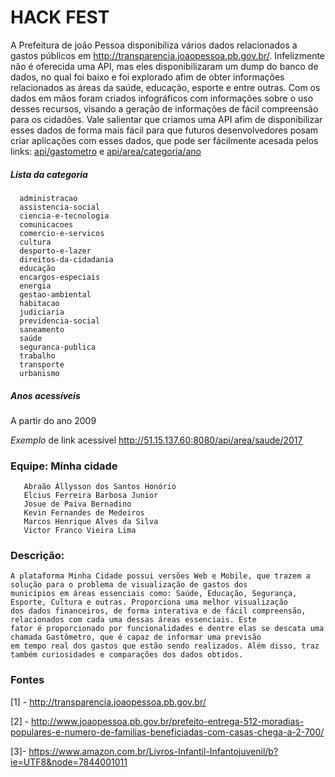 # HACK FEST

  A Prefeitura de joão Pessoa disponibiliza vários dados relacionados a gastos públicos em http://transparencia.joaopessoa.pb.gov.br/. Infelizmente não é oferecida uma API, mas eles disponibilizaram um dump do banco de dados, no qual foi baixo e foi explorado afim de obter informações relacionados as áreas da saúde, educação, esporte e entre outras. Com os dados em mãos foram criados infográficos com informações sobre o uso desses recursos, visando a geração de informações de fácil compreensão para os cidadões. Vale salientar que criamos uma API afim de disponibilizar esses dados de forma mais fácil para que futuros desenvolvedores posam criar aplicações com esses dados, que pode ser fácilmente acesada pelos links: [api/gastometro](http://51.15.137.60:8080/api/gastometro) e [api/area/categoria/ano](http://51.15.137.60:8080/api/area/saúde/2017) 

  ##### Lista da categoria
      administracao
      assistencia-social
      ciencia-e-tecnologia
      comunicacoes
      comercio-e-servicos
      cultura
      desporto-e-lazer
      direitos-da-cidadania
      educação
      encargos-especiais
      energia
      gestao-ambiental
      habitacao
      judiciaria
      previdencia-social
      saneamento
      saúde
      seguranca-publica
      trabalho
      transporte
      urbanismo

   ##### Anos acessíveis 
   A partir do ano 2009
   
*Exemplo* de link acessível http://51.15.137.60:8080/api/area/saude/2017


### Equipe: Minha cidade

       Abraão Állysson dos Santos Honório
       Elcius Ferreira Barbosa Junior 
       Josue de Paiva Bernadino
       Kevin Fernandes de Medeiros
       Marcos Henrique Alves da Silva 
       Victor Franco Vieira Lima
       
### Descrição:
  	A plataforma Minha Cidade possui versões Web e Mobile, que trazem a solução para o problema de visualização de gastos dos 
    municípios em áreas essenciais como: Saúde, Educação, Segurança, Esporte, Cultura e outras. Proporciona uma melhor visualização 
    dos dados financeiros, de forma interativa e de fácil compreensão, relacionados com cada uma dessas áreas essenciais. Este 
    fator é proporcionado por funcionalidades e dentre elas se descata uma chamada Gastômetro, que é capaz de informar uma previsão 
    em tempo real dos gastos que estão sendo realizados. Além disso, traz também curiosidades e comparações dos dados obtidos.



### Fontes
[1] - http://transparencia.joaopessoa.pb.gov.br/

[2] - http://www.joaopessoa.pb.gov.br/prefeito-entrega-512-moradias-populares-e-numero-de-familias-beneficiadas-com-casas-chega-a-2-700/

[3]- https://www.amazon.com.br/Livros-Infantil-Infantojuvenil/b?ie=UTF8&node=7844001011
